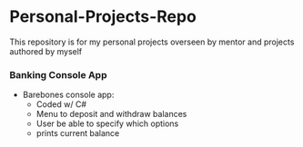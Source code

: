 # Personal-Projects-Repo
This repository is for my personal projects overseen by mentor and projects authored by myself

### Banking Console App

- Barebones console app:
    - Coded w/ C#
    - Menu to deposit and withdraw balances
    - User be able to specify which options
    - prints current balance
